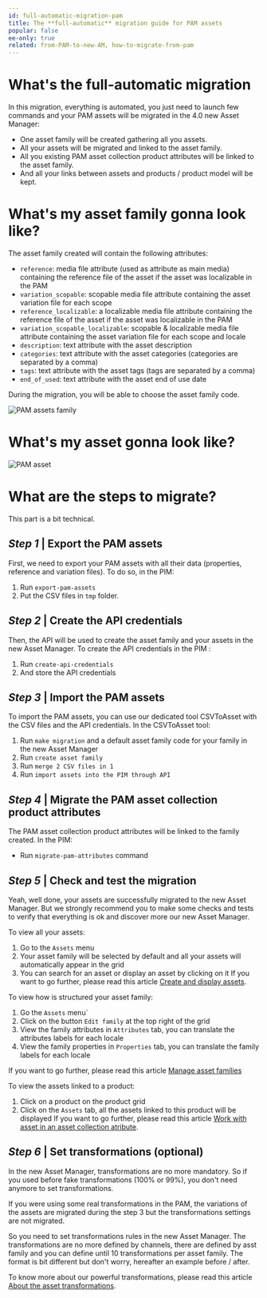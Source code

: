```yaml
---
id: full-automatic-migration-pam
title: The **full-automatic** migration guide for PAM assets
popular: false
ee-only: true
related: from-PAM-to-new-AM, how-to-migrate-from-pam
---
```


# What's the full-automatic migration
In this migration, everything is automated, you just need to launch few commands and your PAM assets will be migrated in the 4.0 new Asset Manager:
- One asset family will be created gathering all you assets.
- All your assets will be migrated and linked to the asset family.
- All you existing PAM asset collection product attributes will be linked to the asset family.
- And all your links between assets and products / product model will be kept.

# What's my asset family gonna look like?
The asset family created will contain the following attributes:
- `reference`: media file attribute (used as attribute as main media) containing the reference file of the asset if the asset was localizable in the PAM
- `variation_scopable`: scopable media file attribute containing the asset variation file for each scope
- `reference_localizable`: a localizable media file attribute containing the reference file of the asset if the asset was localizable in the PAM
- `variation_scopable_localizable`: scopable & localizable media file attribute containing the asset variation file for each scope and locale
- `description`: text attribute with the asset description
- `categories`: text attribute with the asset categories (categories are separated by a comma)
- `tags`: text attribute with the asset tags (tags are separated by a comma)
- `end_of_used`: text attribute with the asset end of use date

During the migration, you will be able to choose the asset family code.

![PAM assets family](pam-assets-family.png)

# What's my asset gonna look like?

![PAM asset](pam-asset.png)


# What are the steps to migrate?
This part is a bit technical.

## _Step 1_ | Export the PAM assets
First, we need to export your PAM assets with all their data (properties, reference and variation files).
To do so, in the PIM:
1. Run `export-pam-assets`
2. Put the CSV files in `tmp` folder.

## _Step 2_ | Create the API credentials
Then, the API will be used to create the asset family and your assets in the new Asset Manager.
To create the API credentials in the PIM :
1. Run `create-api-credentials`
2. And store the API credentials

## _Step 3_ | Import the PAM assets
To import the PAM assets, you can use our dedicated tool CSVToAsset with the CSV files and the API credentials.
In the CSVToAsset tool:
1. Run `make migration` and a default asset family code for your family in the new Asset Manager
2. Run `create asset family`
3. Run `merge 2 CSV files in 1`
4. Run `import assets into the PIM through API`

## _Step 4_ | Migrate the PAM asset collection product attributes
The PAM asset collection product attributes will be linked to the family created.
In the PIM:
- Run `migrate-pam-attributes` command

## _Step 5_ | Check and test the migration
Yeah, well done, your assets are successfully migrated to the new Asset Manager. But we strongly recommend you to make some checks and tests to verify that everything is ok and discover more our new Asset Manager.

To view all your assets:
1. Go to the `Assets` menu
1. Your asset family will be selected by default and all your assets will automatically appear in the grid
1. You can search for an asset or display an asset by clicking on it
If you want to go further, please read this article [Create and display assets](create-and-display-assets.html).

To view how is structured your asset family:
1. Go the `Assets` menu`
1. Click on the button `Edit family` at the top right of the grid
1. View the family attributes in `Attributes` tab, you can translate the attributes labels for each locale
1. View the family properties in `Properties` tab, you can translate the family labels for each locale

If you want to go further, please read this article [Manage asset families](manage-asset-families.html)

To view the assets linked to a product:
1. Click on a product on the product grid
1. Click on the `Assets` tab, all the assets linked to this product will be displayed
If you want to go further, please read this article [Work with asset in an asset collection atribute](work-with-assets-in-an-asset-collection-attribute-ee-only.html).

## _Step 6_ | Set transformations (optional)
In the new Asset Manager, transformations are no more mandatory. So if you used before fake transformations (100% or 99%), you don't need anymore to set transformations.

If you were using some real transformations in the PAM, the variations of the assets are migrated during the step 3 but the transformations settings are not migrated.

So you need to set transformations rules in the new Asset Manager.
The transformations are no more defined by channels, there are defined by asst family and you can define until 10 transformations per asset family.
The format is bit different but don't worry, hereafter an example before / after.

To know more about our powerful transformations, please read this article [About the asset transformations](assets-transformation.html).
